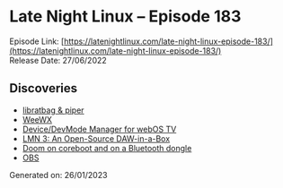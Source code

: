 # Late Night Linux – Episode 183
Episode Link: [https://latenightlinux.com/late-night-linux-episode-183/](https://latenightlinux.com/late-night-linux-episode-183/)  
Release Date: 27/06/2022
## Discoveries
* [libratbag & piper](https://github.com/libratbag/libratbag)
* [WeeWX](https://www.weewx.com/)
* [Device/DevMode Manager for webOS TV](https://github.com/webosbrew/dev-manager-desktop)
* [LMN 3: An Open-Source DAW-in-a-Box](https://youtu.be/h5UmPTttN1s)
* [Doom on coreboot and on a Bluetooth dongle](https://www.phoronix.com/scan.php?page=news_item&px=Coreboot-4.17)
* [OBS](https://obsproject.com/)

Generated on: 26/01/2023